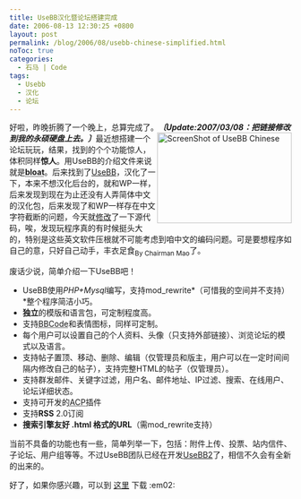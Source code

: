 ```yaml
---
title: UseBB汉化暨论坛搭建完成
date: 2006-08-13 12:30:25 +0800
layout: post
permalink: /blog/2006/08/usebb-chinese-simplified.html
noToc: true
categories:
  - 石马 | Code
tags:
  - Usebb
  - 汉化
  - 论坛
---
```

好啦，昨晚折腾了一个晚上，总算完成了。***〔Update:2007/03/08：把链接修改到我的永硕硬盘上去。〕***<img src="{{ site.JB.STATIC_PATH }}/images/usebb-chinese.jpg" style="width: 240px; height: 162px;float:right;" title="ScreenShot of UseBB Chinese" alt="ScreenShot of UseBB Chinese" />最近想搭建一个论坛玩玩，结果，找到的个个功能惊人，体积同样**惊人**。用UseBB的介绍文件来说就是<acronym title="Unnecessary features"><strong>bloat</strong></acronym>。后来找到了<a href="http://www.usebb.net/" title="">UseBB</a>，汉化了一下，本来不想汉化后台的，就和WP一样，后来发现到现在为止还没有人弄简体中文的汉化包，后来发现了和WP一样存在中文字符截断的问题，今天就<a href="http://groups.google.com/group/Zhu8/browse_thread/thread/7cf0947ec61ac13a/4cf29f9e175b04fe" title="UseBB中文字符截断函数（UTF-8）修改">修改</a>了一下源代码，唉，发现玩程序真的有时候挺头大的，特别是这些英文软件压根就不可能考虑到咱中文的编码问题。可是要想程序如自己的意，只好自己动手，丰衣足食<sub>By Chairman Mao</sub>了。

废话少说，简单介绍一下UseBB吧！

*   UseBB使用*PHP+Mysql*编写，支持mod_rewrite*（可惜我的空间并不支持）*整个程序简洁小巧。
*   **独立**的模版和语言包，可定制程度高。
*   支持<acronym title="Bulletin Board Code, replacing HTML">BBCode</acronym>和表情图标，同样可定制。
*   每个用户可以设置自己的个人资料、头像（只支持外部链接）、浏览论坛的模式以及语言。
*   支持帖子置顶、移动、删除、编辑（仅管理员和版主，用户可以在一定时间间隔内修改自己的帖子），支持完整HTML的帖子（仅管理员）。
*   支持群发邮件、关键字过滤，用户名、邮件地址、IP过滤、搜索、在线用户、论坛详细状态。
*   支持可开发的<acronym title="Admin Control Panel">ACP</acronym>插件
*   支持**RSS** 2.0订阅
*   **搜索引擎友好 .html 格式的URL**（需mod_rewrite支持）

当前不具备的功能也有一些，简单列举一下，包括：附件上传、投票、站内信件、子论坛、用户组等等。不过UseBB团队已经在开发<a href="http://usebb.sourceforge.net/UseBB2/" title="UseBB2">UseBB2</a>了，相信不久会有全新的出来的。

好了，如果你感兴趣，可以到 <a href="http://zhu8.ys168.com/" title="我的永硕硬盘">这里</a> 下载 :em02: